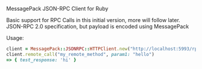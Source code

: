 MessagePack JSON-RPC Client for Ruby

Basic support for RPC Calls in this initial version, more will follow later.
JSON-RPC 2.0 specification, but payload is encoded using MessagePack


Usage:

```ruby
client = MessagePack::JSONRPC::HTTPClient.new("http://localhost:5993/rpc")
client.remote_call("my_remote_method", param1: "hello")
=> { test_response: 'hi' }
```
